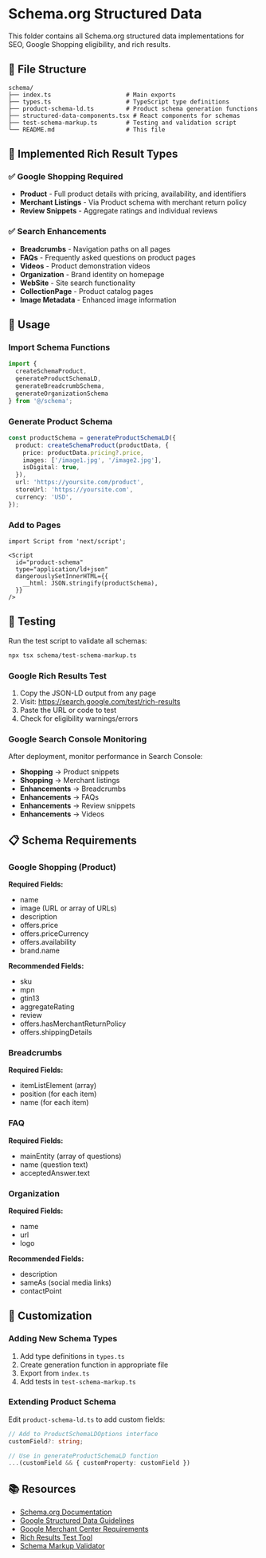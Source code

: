 # Schema.org Structured Data

This folder contains all Schema.org structured data implementations for SEO, Google Shopping eligibility, and rich results.

## 📁 File Structure

```
schema/
├── index.ts                     # Main exports
├── types.ts                     # TypeScript type definitions
├── product-schema-ld.ts         # Product schema generation functions
├── structured-data-components.tsx # React components for schemas
├── test-schema-markup.ts        # Testing and validation script
└── README.md                    # This file
```

## 🎯 Implemented Rich Result Types

### ✅ Google Shopping Required
- **Product** - Full product details with pricing, availability, and identifiers
- **Merchant Listings** - Via Product schema with merchant return policy
- **Review Snippets** - Aggregate ratings and individual reviews

### ✅ Search Enhancements
- **Breadcrumbs** - Navigation paths on all pages
- **FAQs** - Frequently asked questions on product pages
- **Videos** - Product demonstration videos
- **Organization** - Brand identity on homepage
- **WebSite** - Site search functionality
- **CollectionPage** - Product catalog pages
- **Image Metadata** - Enhanced image information

## 🚀 Usage

### Import Schema Functions

```typescript
import {
  createSchemaProduct,
  generateProductSchemaLD,
  generateBreadcrumbSchema,
  generateOrganizationSchema
} from '@/schema';
```

### Generate Product Schema

```typescript
const productSchema = generateProductSchemaLD({
  product: createSchemaProduct(productData, {
    price: productData.pricing?.price,
    images: ['/image1.jpg', '/image2.jpg'],
    isDigital: true,
  }),
  url: 'https://yoursite.com/product',
  storeUrl: 'https://yoursite.com',
  currency: 'USD',
});
```

### Add to Pages

```tsx
import Script from 'next/script';

<Script
  id="product-schema"
  type="application/ld+json"
  dangerouslySetInnerHTML={{
    __html: JSON.stringify(productSchema),
  }}
/>
```

## 🧪 Testing

Run the test script to validate all schemas:

```bash
npx tsx schema/test-schema-markup.ts
```

### Google Rich Results Test

1. Copy the JSON-LD output from any page
2. Visit: https://search.google.com/test/rich-results
3. Paste the URL or code to test
4. Check for eligibility warnings/errors

### Google Search Console Monitoring

After deployment, monitor performance in Search Console:

- **Shopping** → Product snippets
- **Shopping** → Merchant listings
- **Enhancements** → Breadcrumbs
- **Enhancements** → FAQs
- **Enhancements** → Review snippets
- **Enhancements** → Videos

## 📋 Schema Requirements

### Google Shopping (Product)

**Required Fields:**
- name
- image (URL or array of URLs)
- description
- offers.price
- offers.priceCurrency
- offers.availability
- brand.name

**Recommended Fields:**
- sku
- mpn
- gtin13
- aggregateRating
- review
- offers.hasMerchantReturnPolicy
- offers.shippingDetails

### Breadcrumbs

**Required Fields:**
- itemListElement (array)
- position (for each item)
- name (for each item)

### FAQ

**Required Fields:**
- mainEntity (array of questions)
- name (question text)
- acceptedAnswer.text

### Organization

**Required Fields:**
- name
- url
- logo

**Recommended Fields:**
- description
- sameAs (social media links)
- contactPoint

## 🔧 Customization

### Adding New Schema Types

1. Add type definitions in `types.ts`
2. Create generation function in appropriate file
3. Export from `index.ts`
4. Add tests in `test-schema-markup.ts`

### Extending Product Schema

Edit `product-schema-ld.ts` to add custom fields:

```typescript
// Add to ProductSchemaLDOptions interface
customField?: string;

// Use in generateProductSchemaLD function
...(customField && { customProperty: customField })
```

## 📚 Resources

- [Schema.org Documentation](https://schema.org/)
- [Google Structured Data Guidelines](https://developers.google.com/search/docs/advanced/structured-data/intro-structured-data)
- [Google Merchant Center Requirements](https://support.google.com/merchants/answer/7052112)
- [Rich Results Test Tool](https://search.google.com/test/rich-results)
- [Schema Markup Validator](https://validator.schema.org/)
